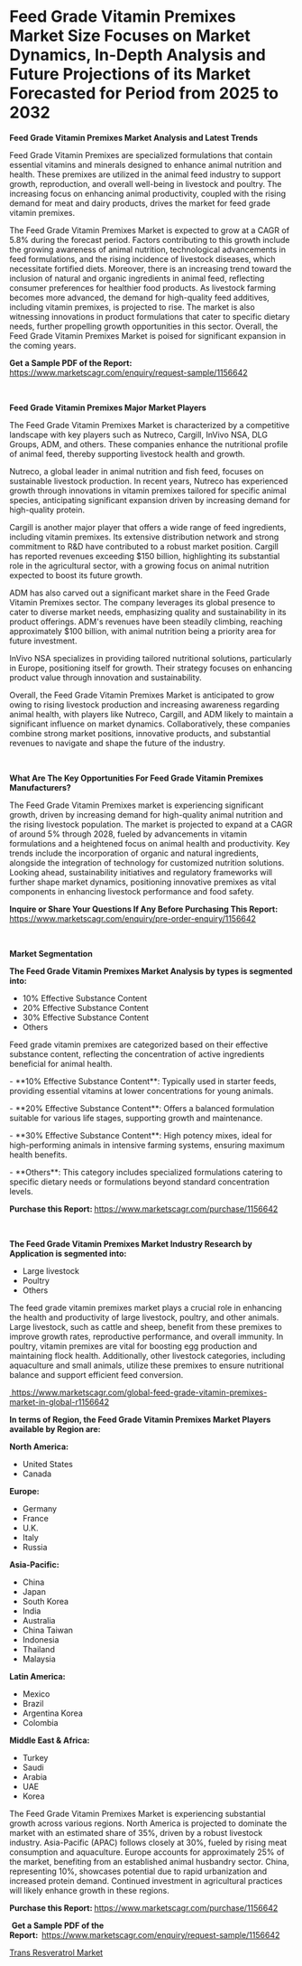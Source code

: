 <p><h1>Feed Grade Vitamin Premixes Market Size Focuses on Market Dynamics, In-Depth Analysis and Future Projections of its Market Forecasted for Period from 2025 to 2032</h1></p><p><strong>Feed Grade Vitamin Premixes Market Analysis and Latest Trends</strong></p>
<p><p>Feed Grade Vitamin Premixes are specialized formulations that contain essential vitamins and minerals designed to enhance animal nutrition and health. These premixes are utilized in the animal feed industry to support growth, reproduction, and overall well-being in livestock and poultry. The increasing focus on enhancing animal productivity, coupled with the rising demand for meat and dairy products, drives the market for feed grade vitamin premixes.</p><p>The Feed Grade Vitamin Premixes Market is expected to grow at a CAGR of 5.8% during the forecast period. Factors contributing to this growth include the growing awareness of animal nutrition, technological advancements in feed formulations, and the rising incidence of livestock diseases, which necessitate fortified diets. Moreover, there is an increasing trend toward the inclusion of natural and organic ingredients in animal feed, reflecting consumer preferences for healthier food products. As livestock farming becomes more advanced, the demand for high-quality feed additives, including vitamin premixes, is projected to rise. The market is also witnessing innovations in product formulations that cater to specific dietary needs, further propelling growth opportunities in this sector. Overall, the Feed Grade Vitamin Premixes Market is poised for significant expansion in the coming years.</p></p>
<p><strong>Get a Sample PDF of the Report:&nbsp;</strong> <a href="https://www.marketscagr.com/enquiry/request-sample/1156642?utm_campaign=3432&utm_medium=2&utm_source=Github&utm_content=ia&utm_term=21032025&utm_id=feed-grade-vitamin-premixes">https://www.marketscagr.com/enquiry/request-sample/1156642</a></p>
<p>&nbsp;</p>
<p><strong>Feed Grade Vitamin Premixes Major Market Players</strong></p>
<p><p>The Feed Grade Vitamin Premixes Market is characterized by a competitive landscape with key players such as Nutreco, Cargill, InVivo NSA, DLG Groups, ADM, and others. These companies enhance the nutritional profile of animal feed, thereby supporting livestock health and growth.</p><p>Nutreco, a global leader in animal nutrition and fish feed, focuses on sustainable livestock production. In recent years, Nutreco has experienced growth through innovations in vitamin premixes tailored for specific animal species, anticipating significant expansion driven by increasing demand for high-quality protein.</p><p>Cargill is another major player that offers a wide range of feed ingredients, including vitamin premixes. Its extensive distribution network and strong commitment to R&D have contributed to a robust market position. Cargill has reported revenues exceeding $150 billion, highlighting its substantial role in the agricultural sector, with a growing focus on animal nutrition expected to boost its future growth.</p><p>ADM has also carved out a significant market share in the Feed Grade Vitamin Premixes sector. The company leverages its global presence to cater to diverse market needs, emphasizing quality and sustainability in its product offerings. ADM's revenues have been steadily climbing, reaching approximately $100 billion, with animal nutrition being a priority area for future investment.</p><p>InVivo NSA specializes in providing tailored nutritional solutions, particularly in Europe, positioning itself for growth. Their strategy focuses on enhancing product value through innovation and sustainability.</p><p>Overall, the Feed Grade Vitamin Premixes Market is anticipated to grow owing to rising livestock production and increasing awareness regarding animal health, with players like Nutreco, Cargill, and ADM likely to maintain a significant influence on market dynamics. Collaboratively, these companies combine strong market positions, innovative products, and substantial revenues to navigate and shape the future of the industry.</p></p>
<p>&nbsp;</p>
<p><strong>What Are The Key Opportunities For Feed Grade Vitamin Premixes Manufacturers?</strong></p>
<p><p>The Feed Grade Vitamin Premixes market is experiencing significant growth, driven by increasing demand for high-quality animal nutrition and the rising livestock population. The market is projected to expand at a CAGR of around 5% through 2028, fueled by advancements in vitamin formulations and a heightened focus on animal health and productivity. Key trends include the incorporation of organic and natural ingredients, alongside the integration of technology for customized nutrition solutions. Looking ahead, sustainability initiatives and regulatory frameworks will further shape market dynamics, positioning innovative premixes as vital components in enhancing livestock performance and food safety.</p></p>
<p><strong>Inquire or Share Your Questions If Any Before Purchasing This Report:</strong> <a href="https://www.marketscagr.com/enquiry/pre-order-enquiry/1156642?utm_campaign=3432&utm_medium=2&utm_source=Github&utm_content=ia&utm_term=21032025&utm_id=feed-grade-vitamin-premixes">https://www.marketscagr.com/enquiry/pre-order-enquiry/1156642</a></p>
<p>&nbsp;</p>
<p><strong>Market Segmentation</strong></p>
<p><strong>The Feed Grade Vitamin Premixes Market Analysis by types is segmented into:</strong></p>
<p><ul><li>10% Effective Substance Content</li><li>20% Effective Substance Content</li><li>30% Effective Substance Content</li><li>Others</li></ul></p>
<p><p>Feed grade vitamin premixes are categorized based on their effective substance content, reflecting the concentration of active ingredients beneficial for animal health. </p><p>- **10% Effective Substance Content**: Typically used in starter feeds, providing essential vitamins at lower concentrations for young animals. </p><p>- **20% Effective Substance Content**: Offers a balanced formulation suitable for various life stages, supporting growth and maintenance. </p><p>- **30% Effective Substance Content**: High potency mixes, ideal for high-performing animals in intensive farming systems, ensuring maximum health benefits. </p><p>- **Others**: This category includes specialized formulations catering to specific dietary needs or formulations beyond standard concentration levels.</p></p>
<p><strong>Purchase this Report:&nbsp;</strong><a href="https://www.marketscagr.com/purchase/1156642?utm_campaign=3432&utm_medium=2&utm_source=Github&utm_content=ia&utm_term=21032025&utm_id=feed-grade-vitamin-premixes">https://www.marketscagr.com/purchase/1156642</a></p>
<p>&nbsp;</p>
<p><strong>The Feed Grade Vitamin Premixes Market Industry Research by Application is segmented into:</strong></p>
<p><ul><li>Large livestock</li><li>Poultry</li><li>Others</li></ul></p>
<p><p>The feed grade vitamin premixes market plays a crucial role in enhancing the health and productivity of large livestock, poultry, and other animals. Large livestock, such as cattle and sheep, benefit from these premixes to improve growth rates, reproductive performance, and overall immunity. In poultry, vitamin premixes are vital for boosting egg production and maintaining flock health. Additionally, other livestock categories, including aquaculture and small animals, utilize these premixes to ensure nutritional balance and support efficient feed conversion.</p></p>
<p><a href="https://www.marketscagr.com/global-feed-grade-vitamin-premixes-market-in-global-r1156642?utm_campaign=3432&utm_medium=2&utm_source=Github&utm_content=ia&utm_term=21032025&utm_id=feed-grade-vitamin-premixes">&nbsp;https://www.marketscagr.com/global-feed-grade-vitamin-premixes-market-in-global-r1156642</a></p>
<p><strong>In terms of Region, the Feed Grade Vitamin Premixes Market Players available by Region are:</strong></p>
<p>
    <p> <strong> North America: </strong>
        <ul>
            <li>United States</li>
            <li>Canada</li>
        </ul>
        </p> 
    <p> <strong> Europe: </strong>
        <ul>
            <li>Germany</li>
            <li>France</li>
            <li>U.K.</li>
            <li>Italy</li>
            <li>Russia</li>
        </ul>
        </p> 
    <p> <strong> Asia-Pacific: </strong>
        <ul>
            <li>China</li>
            <li>Japan</li>
            <li>South Korea</li>
            <li>India</li>
            <li>Australia</li>
            <li>China Taiwan</li>
            <li>Indonesia</li>
            <li>Thailand</li>
            <li>Malaysia</li>
        </ul>
        </p> 
    <p> <strong> Latin America: </strong>
        <ul>
            <li>Mexico</li>
            <li>Brazil</li>
            <li>Argentina Korea</li>
            <li>Colombia</li>
        </ul>
        </p> 
    <p> <strong> Middle East & Africa: </strong>
        <ul>
            <li>Turkey</li>
            <li>Saudi</li>
            <li>Arabia</li>
            <li>UAE</li>
            <li>Korea</li>
        </ul>
    </p>
    </p>
<p><p>The Feed Grade Vitamin Premixes Market is experiencing substantial growth across various regions. North America is projected to dominate the market with an estimated share of 35%, driven by a robust livestock industry. Asia-Pacific (APAC) follows closely at 30%, fueled by rising meat consumption and aquaculture. Europe accounts for approximately 25% of the market, benefiting from an established animal husbandry sector. China, representing 10%, showcases potential due to rapid urbanization and increased protein demand. Continued investment in agricultural practices will likely enhance growth in these regions.</p></p>
<p><strong>Purchase this Report: </strong><a href="https://www.marketscagr.com/purchase/1156642?utm_campaign=3432&utm_medium=2&utm_source=Github&utm_content=ia&utm_term=21032025&utm_id=feed-grade-vitamin-premixes">https://www.marketscagr.com/purchase/1156642</a></p>
<p>&nbsp;<strong>Get a Sample PDF of the Report:&nbsp;&nbsp;</strong><a href="https://www.marketscagr.com/enquiry/request-sample/1156642?utm_campaign=3432&utm_medium=2&utm_source=Github&utm_content=ia&utm_term=21032025&utm_id=feed-grade-vitamin-premixes">https://www.marketscagr.com/enquiry/request-sample/1156642</a></p>
<p><strong></strong></p>
<p><p><a href="https://github.com/kalsirollija/Market-Research-Report-List-1/blob/main/trans-resveratrol-market.md?utm_campaign=3432&utm_medium=2&utm_source=Github&utm_content=ia&utm_term=21032025&utm_id=feed-grade-vitamin-premixes">Trans Resveratrol Market</a></p></p>